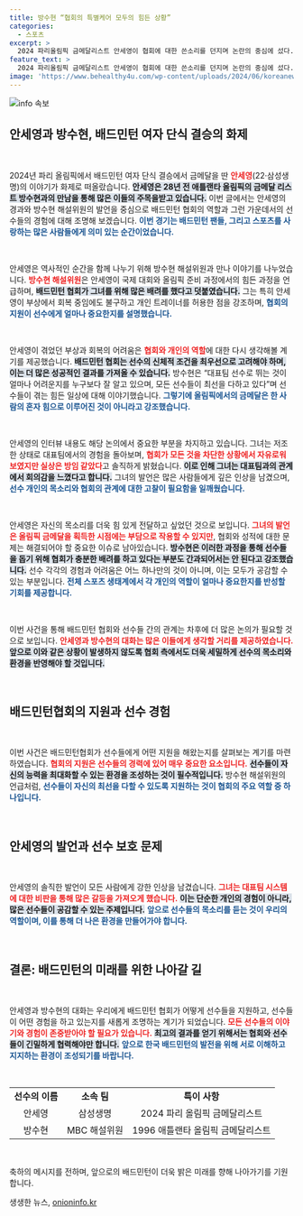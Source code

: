```yaml
---
title: 방수현 “협회의 특별케어 모두의 힘든 상황”
categories:
  - 스포츠
excerpt: >
  2024 파리올림픽 금메달리스트 안세영이 협회에 대한 쓴소리를 던지며 논란의 중심에 섰다. 방수현 해설위원은 적절한 타이밍의 발언을 아쉬워하며, 안세영의 특별 케어를 언급했다. 과연 두 선수의 격돌은 배드민턴의 단풍을 다시 붉게 물들일까?
feature_text: >
  2024 파리올림픽 금메달리스트 안세영이 협회에 대한 쓴소리를 던지며 논란의 중심에 섰다. 방수현 해설위원은 적절한 타이밍의 발언을 아쉬워하며, 안세영의 특별 케어를 언급했다. 과연 두 선수의 격돌은 배드민턴의 단풍을 다시 붉게 물들일까?
image: 'https://www.behealthy4u.com/wp-content/uploads/2024/06/koreanews.jpg'
---
```


<p><img src="https://www.behealthy4u.com/wp-content/uploads/2024/06/koreanews.jpg" alt="info 속보" /></p>

<h2 data-ke-size="size26">안세영과 방수현, 배드민턴 여자 단식 결승의 화제</h2>

<p data-ke-size="size16">&nbsp;</p>

<p>2024년 파리 올림픽에서 배드민턴 여자 단식 결승에서 금메달을 딴 <b><span style="color: #ee2323;">안세영</span></b>(22·삼성생명)의 이야기가 화제로 떠올랐습니다. <b><span style="background-color: #21538527;">안세영은 28년 전 애틀랜타 올림픽의 금메달 리스트 방수현과의 만남을 통해 많은 이들의 주목을받고 있습니다.</span></b> 이번 글에서는 안세영의 경과와 방수현 해설위원의 발언을 중심으로 배드민턴 협회의 역할과 그런 가운데서의 선수들의 경험에 대해 조명해 보겠습니다. <b><span style="color: #1a5490;">이번 경기는 배드민턴 팬들, 그리고 스포츠를 사랑하는 많은 사람들에게 의미 있는 순간이었습니다.</span></b></p>

<p data-ke-size="size16">&nbsp;</p>

<p>안세영은 역사적인 순간을 함께 나누기 위해 방수현 해설위원과 만나 이야기를 나누었습니다. <b><span style="color: #ee2323;">방수현 해설위원</span></b>은 안세영이 국제 대회와 올림픽 준비 과정에서의 힘든 과정을 언급하며, <b><span style="background-color: #21538527;">배드민턴 협회가 그녀를 위해 많은 배려를 했다고 덧붙였습니다.</span></b> 그는 특히 안세영이 부상에서 회복 중임에도 불구하고 개인 트레이너를 허용한 점을 강조하며, <b><span style="color: #1a5490;">협회의 지원이 선수에게 얼마나 중요한지를 설명했습니다.</span></b></p>

<p data-ke-size="size16">&nbsp;</p>

<p>안세영이 겪었던 부상과 회복의 어려움은 <b><span style="color: #ee2323;">협회와 개인의 역할</span></b>에 대한 다시 생각해볼 계기를 제공했습니다. <b><span style="background-color: #21538527;">배드민턴 협회는 선수의 신체적 조건을 최우선으로 고려해야 하며, 이는 더 많은 성공적인 결과를 가져올 수 있습니다.</span></b> 방수현은 “대표팀 선수로 뛰는 것이 얼마나 어려운지를 누구보다 잘 알고 있으며, 모든 선수들이 최선을 다하고 있다”며 선수들이 겪는 힘든 일상에 대해 이야기했습니다. <b><span style="color: #1a5490;">그렇기에 올림픽에서의 금메달은 한 사람의 혼자 힘으로 이루어진 것이 아니라고 강조했습니다.</span></b></p>

<p data-ke-size="size16">&nbsp;</p>

<p>안세영의 인터뷰 내용도 해당 논의에서 중요한 부분을 차지하고 있습니다. 그녀는 저조한 상태로 대표팀에서의 경험을 돌아보며, <b><span style="color: #ee2323;">협회가 모든 것을 차단한 상황에서 자유로워 보였지만 실상은 방임 같았다</span></b>고 솔직하게 밝혔습니다. <b><span style="background-color: #21538527;">이로 인해 그녀는 대표팀과의 관계에서 회의감을 느꼈다고 합니다.</span></b> 그녀의 발언은 많은 사람들에게 깊은 인상을 남겼으며, <b><span style="color: #1a5490;">선수 개인의 목소리와 협회의 관계에 대한 고찰이 필요함을 일깨웠습니다.</span></b></p>

<p data-ke-size="size16">&nbsp;</p>

<p>안세영은 자신의 목소리를 더욱 힘 있게 전달하고 싶었던 것으로 보입니다. <b><span style="color: #ee2323;">그녀의 발언은 올림픽 금메달을 획득한 시점에는 부담으로 작용할 수 있지만</span></b>, 협회와 성적에 대한 문제는 해결되어야 할 중요한 이슈로 남아있습니다. <b><span style="background-color: #21538527;">방수현은 이러한 과정을 통해 선수들을 돕기 위해 협회가 충분한 배려를 하고 있다는 부분도 간과되어서는 안 된다고 강조했습니다.</span></b> 선수 각각의 경험과 어려움은 어느 하나만의 것이 아니며, 이는 모두가 공감할 수 있는 부분입니다. <b><span style="color: #1a5490;">전체 스포츠 생태계에서 각 개인의 역할이 얼마나 중요한지를 반성할 기회를 제공합니다.</span></b></p>

<p data-ke-size="size16">&nbsp;</p>

<p>이번 사건을 통해 배드민턴 협회와 선수들 간의 관계는 차후에 더 많은 논의가 필요할 것으로 보입니다. <b><span style="color: #ee2323;">안세영과 방수현의 대화는 많은 이들에게 생각할 거리를 제공하였습니다.</span></b> <b><span style="background-color: #21538527;">앞으로 이와 같은 상황이 발생하지 않도록 협회 측에서도 더욱 세밀하게 선수의 목소리와 환경을 반영해야 할 것입니다.</span></b> </p>

<p data-ke-size="size16">&nbsp;</p>

<h2 data-ke-size="size26">배드민턴협회의 지원과 선수 경험</h2>

<p data-ke-size="size16">&nbsp;</p>

<p>이번 사건은 배드민턴협회가 선수들에게 어떤 지원을 해왔는지를 살펴보는 계기를 마련하였습니다. <b><span style="color: #ee2323;">협회의 지원은 선수들의 경력에 있어 매우 중요한 요소입니다.</span></b> <b><span style="background-color: #21538527;">선수들이 자신의 능력을 최대화할 수 있는 환경을 조성하는 것이 필수적입니다.</span></b> 방수현 해설위원의 언급처럼, <b><span style="color: #1a5490;">선수들이 자신의 최선을 다할 수 있도록 지원하는 것이 협회의 주요 역할 중 하나입니다.</span></b></p>

<p data-ke-size="size16">&nbsp;</p>

<h2 data-ke-size="size26">안세영의 발언과 선수 보호 문제</h2>

<p data-ke-size="size16">&nbsp;</p>

<p>안세영의 솔직한 발언이 모든 사람에게 강한 인상을 남겼습니다. <b><span style="color: #ee2323;">그녀는 대표팀 시스템에 대한 비판을 통해 많은 갈등을 가져오게 했습니다.</span></b> <b><span style="background-color: #21538527;">이는 단순한 개인의 경험이 아니라, 많은 선수들이 공감할 수 있는 주제입니다.</span></b> <b><span style="color: #1a5490;">앞으로 선수들의 목소리를 듣는 것이 우리의 역할이며, 이를 통해 더 나은 환경을 만들어가야 합니다.</span></b></p>

<p data-ke-size="size16">&nbsp;</p>

<h2 data-ke-size="size26">결론: 배드민턴의 미래를 위한 나아갈 길</h2>

<p data-ke-size="size16">&nbsp;</p>

<p>안세영과 방수현의 대화는 우리에게 배드민턴 협회가 어떻게 선수들을 지원하고, 선수들이 어떤 경험을 하고 있는지를 새롭게 조명하는 계기가 되었습니다. <b><span style="color: #ee2323;">모든 선수들의 이야기와 경험이 존중받아야 할 필요가 있습니다.</span></b> <b><span style="background-color: #21538527;">최고의 결과를 얻기 위해서는 협회와 선수들이 긴밀하게 협력해야만 합니다.</span></b> <b><span style="color: #1a5490;">앞으로 한국 배드민턴의 발전을 위해 서로 이해하고 지지하는 환경이 조성되기를 바랍니다.</span></b></p>

<p data-ke-size="size16">&nbsp;</p>

<table>
<tr>
<td style="text-align: center; height: 17px;"><b>선수의 이름</b></td>
<td style="text-align: center; height: 17px;"><b>소속 팀</b></td>
<td style="text-align: center; height: 17px;"><b>특이 사항</b></td>
</tr>
<tr>
<td style="text-align: center; height: 17px;">안세영</td>
<td style="text-align: center; height: 17px;">삼성생명</td>
<td style="text-align: center; height: 17px;">2024 파리 올림픽 금메달리스트</td>
</tr>
<tr>
<td style="text-align: center; height: 17px;">방수현</td>
<td style="text-align: center; height: 17px;">MBC 해설위원</td>
<td style="text-align: center; height: 17px;">1996 애틀랜타 올림픽 금메달리스트</td>
</tr>
</table>

<p data-ke-size="size16">&nbsp;</p>

<p>축하의 메시지를 전하며, 앞으로의 배드민턴이 더욱 밝은 미래를 향해 나아가기를 기원합니다.</p>
생생한 뉴스, <a href="https://onioninfo.kr" rel="dofollow">onioninfo.kr</a>


